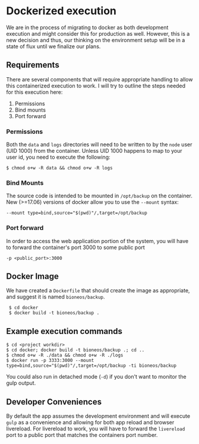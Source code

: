 # Dockerized execution

We are in the process of migrating to docker as both development execution
and might consider this for production as well. However, this is a new decision
and thus, our thinking on the environment setup will be in a state of flux
until we finalize our plans.

## Requirements

There are several components that will require appropriate handling to allow
this containerized execution to work. I will try to outline the steps needed
for this execution here:

1. Permissions
2. Bind mounts
3. Port forward

### Permissions

Both the `data` and `logs` directories will need to be written to by the
`node` user (UID 1000) from the container. Unless UID 1000 happens to map
to your user id, you need to execute the following:

``` 
$ chmod o+w -R data && chmod o+w -R logs
```

### Bind Mounts

The source code is intended to be mounted in `/opt/backup` on the container.
New (>=17.06) versions of docker allow you to use the `--mount` syntax:

```
--mount type=bind,source="$(pwd)"/,target=/opt/backup
```

### Port forward

In order to access the web application portion of the system, you will have
to forward the container's port 3000 to some public port

```
-p <public_port>:3000
```

## Docker Image

We have created a `Dockerfile` that should create the image as appropriate,
and suggest it is named `bioneos/backup`.

```
 $ cd docker
 $ docker build -t bioneos/backup .
```

## Example execution commands

```
$ cd <project workdir>
$ cd docker; docker build -t bioneos/backup .; cd ..
$ chmod o+w -R ./data && chmod o+w -R ./logs
$ docker run -p 3333:3000 --mount type=bind,source="$(pwd)"/,target=/opt/backup -ti bioneos/backup 
```

You could also run in detached mode (`-d`) if you don't want to monitor the
gulp output.

## Developer Conveniences

By default the app assumes the development environment and will execute `gulp`
as a convenience and allowing for both app reload and browser livereload.
For livereload to work, you will have to forward the `livereload` port to
a public port that matches the containers port number.

